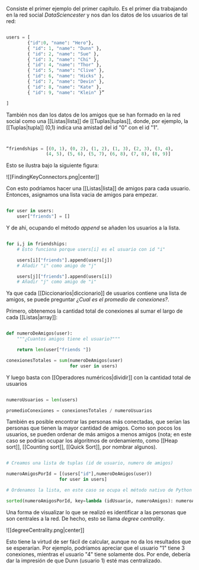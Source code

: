 Consiste el primer ejemplo del primer capítulo. Es el primer dia trabajando en la red social *DataSciencester*  y nos dan los datos de los usuarios de tal red: 

```Python 

users = [
		{"id":0, "name": "Hero"},
		{ "id": 1, "name": "Dunn" },
	    { "id": 2, "name": "Sue" },
	    { "id": 3, "name": "Chi" },
	    { "id": 4, "name": "Thor" },
	    { "id": 5, "name": "Clive" },
	    { "id": 6, "name": "Hicks" },
	    { "id": 7, "name": "Devin" },
	    { "id": 8, "name": "Kate" },
	    { "id": 9, "name": "Klein" }”

]
```


También nos dan los datos de los amigos que se han formado en la red social como una [[Listas|lista]] de [[Tuplas|tuplas]], donde, por ejemplo, la [[Tuplas|tupla]] (0,1) indica una amistad del id "0" con el id "1". 

```Python 


“friendships = [(0, 1), (0, 2), (1, 2), (1, 3), (2, 3), (3, 4),
               (4, 5), (5, 6), (5, 7), (6, 8), (7, 8), (8, 9)]

```


Esto se ilustra bajo la siguiente figura: 

![[FindingKeyConnectors.png|center]]

Con esto podriamos hacer una [[Listas|lista]] de amigos para cada usuario.  Entonces, asignamos una lista vacia de amigos para empezar. 

```Python 

for user in users:
	user["friends"] = []

```

Y de ahi, ocupando el método *append* se añaden los usuarios a la lista. 

```Python 

for i,j in friendships: 
	# Esto funciona porque users[i] es el usuario con id "i"

	users[i]["friends"].append(users[j]) 
	# Añadir "i" como amigo de "j"

	users[j]["friends"].append(users[i]) 
	# Añadir "j" como amigo de "i"
```

Ya que cada [[Diccionarios|diccionario]] de usuarios contiene una lista de amigos, se puede preguntar *¿Cual es el promedio de conexiones?*. 

Primero, obtenemos la cantidad total de conexiones al sumar el largo de cada [[Listas|array]]: 

```Python 

def numeroDeAmigos(user):
	"""¿Cuantos amigos tiene el usuario?"""

	return len(user["friends "])

conexionesTotales = sum(numeroDeAmigos(user) 
						for user in users)
```

Y luego basta con [[Operadores numéricos|dividir]] con la cantidad total de usuarios

```Python 

numeroUsuarios = len(users)

promedioConexiones = conexionesTotales / numeroUsuarios 

```

También es posible encontrar las personas más conectadas, que serían las personas que tienen la mayor cantidad de amigos.  Como son pocos los usuarios, se pueden ordenar de más amigos a menos amigos (nota; en este caso se podrían ocupar los algoritmos de ordenamiento, como [[Heap sort]], [[Counting sort]], [[Quick Sort]], por nombrar algunos). 

```Python 

# Creamos una lista de tuplas (id de usuario, numero de amigos)

numeroAmigosPorId = [(users["id"],numeroDeAmigos(user))
					for user in users] 

# Ordenamos la lista, en este caso se ocupa el método nativo de Python de sortear listas

sorted(numeroAmigosPorId, key=lambda (idUsuario, numeroAmigos): numeroAmigos, numeroAmigos, reverse = True)

```

Una forma de visualizar lo que se realizó es identificar a las personas que son centrales a la red. De hecho, esto se llama *degree centrality*. 

![[degreeCentrality.png|center]]

Esto tiene la virtud de ser fácil de calcular, aunque no da los resultados que se esperarían. Por ejemplo, podríamos apreciar que el usuario "1" tiene 3 conexiones, mientras el usuario "4" tiene solamente dos. Por ende, debería dar la impresión de que Dunn (usuario 1) esté mas centralizado. 